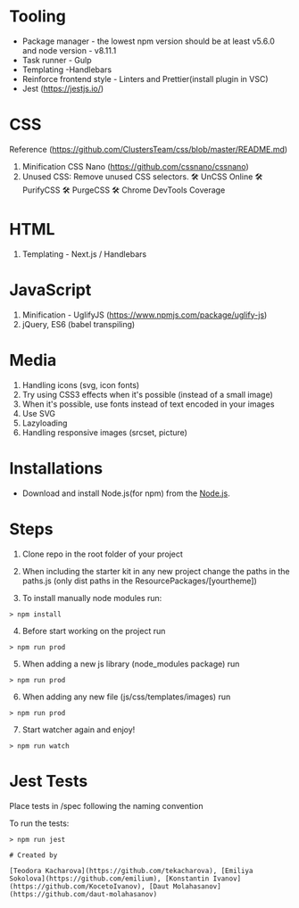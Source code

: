 # Tooling

- Package manager - the lowest npm version should be at least v5.6.0 and node version - v8.11.1
- Task runner - Gulp
- Templating -Handlebars
- Reinforce frontend style - Linters and Prettier(install plugin in VSC)
- Jest (https://jestjs.io/)

# CSS

Reference (https://github.com/ClustersTeam/css/blob/master/README.md)

1. Minification CSS Nano (https://github.com/cssnano/cssnano)
2. Unused CSS: Remove unused CSS selectors. 🛠 UnCSS Online 🛠 PurifyCSS 🛠 PurgeCSS 🛠 Chrome DevTools Coverage

# HTML

1. Templating - Next.js / Handlebars

# JavaScript

1. Minification - UglifyJS (https://www.npmjs.com/package/uglify-js)
2. jQuery, ES6 (babel transpiling)

# Media

1. Handling icons (svg, icon fonts)
2. Try using CSS3 effects when it's possible (instead of a small image)
3. When it's possible, use fonts instead of text encoded in your images
4. Use SVG
5. Lazyloading
6. Handling responsive images (srcset, picture)

# Installations

- Download and install Node.js(for npm) from the [Node.js](https://nodejs.org/).

# Steps


1. Clone repo in the root folder of your project

2. When including the starter kit in any new project change the paths
in the paths.js (only dist paths in the ResourcePackages/[yourtheme])

3. To install manually node modules run:

```
> npm install
```

4. Before start working on the project run 

```
> npm run prod
```

5. When adding a new js library (node_modules package) run

```
> npm run prod

```

6. When adding any new file (js/css/templates/images) run

```
> npm run prod
```

7. Start watcher again and enjoy!

```
> npm run watch
```

# Jest Tests

Place tests in /spec following the naming convention 

To run the tests:
```
> npm run jest

# Created by

[Teodora Kacharova](https://github.com/tekacharova), [Emiliya Sokolova](https://github.com/emilium), [Konstantin Ivanov](https://github.com/KocetoIvanov), [Daut Molahasanov](https://github.com/daut-molahasanov)
